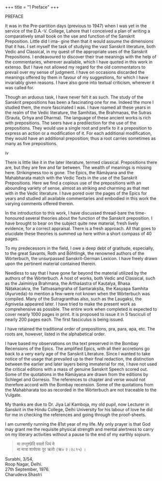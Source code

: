 +++
title = "1 Preface"
+++

PREFACE 

It was in the Pre-partition days (previous to 1947) when I was yet in the service of the D.A.-V. College, Lahore that I conceived a plan of writing a comparatively small book on the use and function of the Sanskrit Preposition. Little did I ima- gine then that it would assume the dimensions that it has. I set myself the task of studying the vast Sanskrit literature, both Vedic and Classical, in my quest of the appropriate uses of the Sanskrit Prepositions. I endeavoured to discover their true meanings with the help of the commentaries, wherever available, which I have quoted in this work in extenso. But I have not allowed my regard for the old commentators to prevail over my sense of judgment. I have on occasions discarded the meanings offered by them in favour of my suggestions, for which I have invariably given reasons. I have also gone into textual criticism, wherever it was called for. 

Though an arduous task, I have never felt it as such. The study of the Sanskrit prepositions has been a fascinating one for me. Indeed the more I studied them, the more fascinated I was. I have roamed all these years in the realm of the Vedic literature, the Samhitas, the Brahmaņas, the Sutras (Srauta, Grhya and Dharma). The language of these ancient works is rich with prepositions. The seers have a predilection for the use of the prepositions. They would use a single root and prefix to it a preposition to express an action or a modification of it. For each additional modification, they would have an additional preposition; thus a root carries sometimes as many as five prepositions. 


iv 

There is little like it in the later literature, termed classical. Prepositions there are, but they are few and far between. The wealth of meanings is missing here. Strikingness too is gone. The Epics, the Rāmāyana and the Mahabharata match with the Vedic Texts in the use of the Sanskrit Prepositions. Here we find a copious use of the prepositions with an abounding variety of sense, almost as striking and charming as that met with in the Vedic literature. I have pored over the pages of the Epics for years and studied all available commentaries and embodied in this work the varying comments offered therein. 

In the introduction to this work, I have discussed thread-bare the time-honoured several theories about the function of the Sanskrit preposition. I have brought to bear on the subject quite new material, fresh lively evidence, for a correct appraisal. There is a fresh approach. All that goes to elucidate these theories is summed up here within a short compass of 40 pages. 

To my predecessors in the field, I owe a deep debt of gratitude, especially, to the great Savants, Roth and Bōhtlingk, the renowned authors of the Wörterbuch, the unsurpassed Sanskrit-German Lexicon. I have freely drawn upon the pertinent material contained therein. 

Needless to say that I have gone far beyond the material utilized by the authors of the Wörterbuch. A host of works, both Vedic and Classical, such as the Jaiminiya Brahmana, the Arthaśastra of Kauṭalya, Bhasa Näṭakacakra, the Tattvasaṁgraha of Santarakṣita, the Kasyapa Samhita (Ayurveda)-to mention a few-were not known when the Wörterbuch was compiled. Many of the Sutragranthas also, such as the Laugakṣi, the Agniveśa appeared later. I have tried to make the present work as comprehensive as possible. The entire work when completed is expected to cover nearly 1000 pages in print. It is proposed to issue it in 5 fasciculi of nearly 200 pages each. The first fasciculus is being issued. 

I have retained the traditional order of prepositions, pra, para, apa, etc. The roots are, however, listed in the alphabetical order. 

I have based my observations on tha text preserved in the Bombay Recensions of the Epics. The amplified Epics, with all their accretions go back to a very early age of the Sanskrit Literature. Since I wanted to take notice of the usage that prevailed up to their final redaction, the distinction between the earlier and later layers being immaterial for me, I have not used the critical editions with a mass of genuine Sanskrit Speech scored out. Some of the quotations in the Rāmāyaṇa are drawn from the editions by Schlegel and Gorresio. The references to chapter and verse would not therefore accord with the Bombay recension. Some of the quotations from the Mahabharata too as recorded in the Wörterbuch are not traceable to the Vulgate. 

My thanks are due to Dr. Jiya Lal Kamboja, my old pupil, now Lecturer in Sanskrit in the Hindu College, Delhi University for his labour of love he did for me in checking the references and going through the proof-sheets. 

I am currently running the 81st year of my life. My only prayer is that God may grant me the requisite physical strength and mental alertness to carry on my literary activities without a pause to the end of my earthly sojourn. 

> मा तन्तुश्छेदि वयतो धियं मे  
मा मात्रा शार्यपसः पुर ऋतोः (ऋ० २।२८१५) । 

Surabhi, 3/54,  
Roop Nagar, Delhi.  
27th September, 1976.  
Charudeva Shastri 

